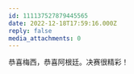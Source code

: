 ```yaml
---
id: 111137527879445565
date: 2022-12-18T17:59:16.000Z
reply: false
media_attachments: 0
---
```


恭喜梅西，恭喜阿根廷。决赛很精彩！

